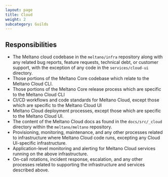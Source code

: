 ```yaml
---
layout: page
title: Cloud
weight: 2
subcategory: Guilds
---
```


## Responsibilities

- The Meltano cloud codebase in the `meltano/infra` repository along with any related bug reports, feature requests, technical debt, or customer support, with the exception of any code in the `services/cloud-ui` directory.
- Those portions of the Meltano Core codebase which relate to the Meltano Cloud CLI.
- Those portions of the Meltano Core release process which are specific to the Meltano Cloud CLI
- CI/CD workflows and code standards for Meltano Cloud, except those which are specific to the Meltano Cloud UI
- Meltano Cloud deployment processes, except those which are specific to the Meltano Cloud UI.
- The content of the Meltano Cloud docs as found in the `docs/src/_cloud` directory within the `meltano/meltano` repository.
- Provisioning, monitoring, maintenance, and any other processes related to infrastructure where Meltano Cloud code runs, excepting any Cloud UI-specific infrastructure.
- Application-level monitoring and alerting for Meltano Cloud services running on the above infrastructure.
- On-call rotations, incident response, escalation, and any other processes related to supporting the infrastructure and services described above.
